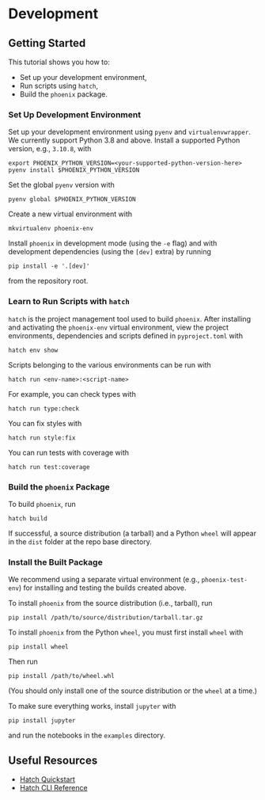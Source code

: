 # Development

## Getting Started

This tutorial shows you how to:
- Set up your development environment,
- Run scripts using `hatch`,
- Build the `phoenix` package.

### Set Up Development Environment

Set up your development environment using `pyenv` and `virtualenvwrapper`. We currently support Python 3.8 and above. Install a supported Python version, e.g., `3.10.8`, with
```shell
export PHOENIX_PYTHON_VERSION=<your-supported-python-version-here>
pyenv install $PHOENIX_PYTHON_VERSION
```
Set the global `pyenv` version with
```shell
pyenv global $PHOENIX_PYTHON_VERSION
```
Create a new virtual environment with
```shell
mkvirtualenv phoenix-env
```
Install `phoenix` in development mode (using the `-e` flag) and with development dependencies (using the `[dev]` extra) by running
```shell
pip install -e '.[dev]'
```
from the repository root.

### Learn to Run Scripts with `hatch`

`hatch` is the project management tool used to build `phoenix`. After installing and activating the `phoenix-env` virtual environment, view the project environments, dependencies and scripts defined in `pyproject.toml` with
```shell
hatch env show
```
Scripts belonging to the various environments can be run with
```shell
hatch run <env-name>:<script-name>
```
For example, you can check types with
```shell
hatch run type:check
```
You can fix styles with
```shell
hatch run style:fix
```
You can run tests with coverage with
```shell
hatch run test:coverage
```

### Build the `phoenix` Package

To build `phoenix`, run
```shell
hatch build
```
If successful, a source distribution (a tarball) and a Python `wheel` will appear in the `dist` folder at the repo base directory.

### Install the Built Package

We recommend using a separate virtual environment (e.g., `phoenix-test-env`) for installing and testing the builds created above.

To install `phoenix` from the source distribution (i.e., tarball), run
```shell
pip install /path/to/source/distribution/tarball.tar.gz
```

To install `phoenix` from the Python `wheel`, you must first install `wheel` with
```shell
pip install wheel
```
Then run
```shell
pip install /path/to/wheel.whl
```
(You should only install one of the source distribution or the `wheel` at a time.)

To make sure everything works, install `jupyter` with
```shell
pip install jupyter
```
and run the notebooks in the `examples` directory.

## Useful Resources
- [Hatch Quickstart](https://hatch.pypa.io/latest/)
- [Hatch CLI Reference](https://hatch.pypa.io/latest/cli/reference/)
